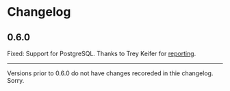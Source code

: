 # Changelog

## 0.6.0

Fixed: Support for PostgreSQL. Thanks to Trey Keifer for
[reporting](https://github.com/mobiledefense/google_safe_browsing/issues/9).

--------------

Versions prior to 0.6.0 do not have changes recoreded in thie changelog. Sorry.

